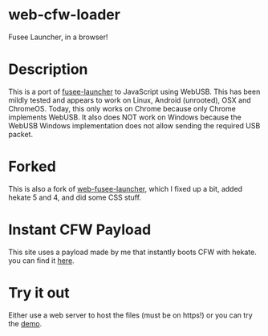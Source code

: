 # web-cfw-loader
Fusee Launcher, in a browser!

# Description
This is a port of [fusee-launcher](https://github.com/reswitched/fusee-launcher) to JavaScript using WebUSB. This has been mildly tested and appears to work on Linux, Android (unrooted), OSX and ChromeOS. Today, this only works on Chrome because only Chrome implements WebUSB. It also does NOT work on Windows because the WebUSB Windows implementation does not allow sending the required USB packet.

# Forked
This is also a fork of [web-fusee-launcher](https://github.com/atlas44/web-fusee-launcher), which I fixed up a bit, added hekate 5 and 4, and did some CSS stuff.

# Instant CFW Payload
This site uses a payload made by me that instantly boots CFW with hekate. you can find it [here](https://github.com/ElijahZAwesome/hekate-ipl-instant-boot-edition).

# Try it out
Either use a web server to host the files (must be on https!) or you can try the [demo](https://elijahzawesome.github.io/web-cfw-loader/).

